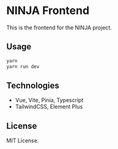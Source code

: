 # NINJA Frontend

This is the frontend for the NINJA project.

## Usage

```bash
yarn
yarn run dev
```

## Technologies

- Vue, Vite, Pinia, Typescript
- TailwindCSS, Element Plus

## License

MIT License.